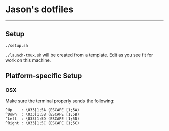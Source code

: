 # Jason's dotfiles
------------------

## Setup

```
./setup.sh
```

`./launch-tmux.sh` will be created from a template. Edit as you see fit for work on this machine.

## Platform-specific Setup

### OSX

Make sure the terminal properly sends the following:
```
^Up    : \033[1;5A (ESCAPE [1;5A)
^Down  : \033[1;5B (ESCAPE [1;5B)
^Left  : \033[1;5D (ESCAPE [1;5D)
^Right : \033[1;5C (ESCAPE [1;5C)
```
